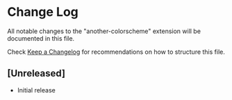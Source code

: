 # Change Log

All notable changes to the "another-colorscheme" extension will be documented in this file.

Check [Keep a Changelog](http://keepachangelog.com/) for recommendations on how to structure this file.

## [Unreleased]

- Initial release

